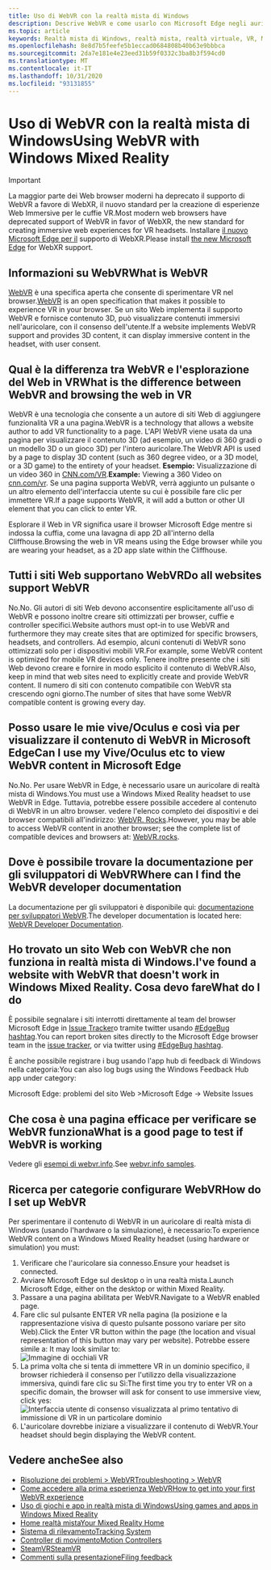 ```yaml
---
title: Uso di WebVR con la realtà mista di Windows
description: Descrive WebVR e come usarlo con Microsoft Edge negli auricolari per la realtà mista di Windows.
ms.topic: article
keywords: Realtà mista di Windows, realtà mista, realtà virtuale, VR, MR, WebVR, Edge, Microsoft Edge, esplorazione Web
ms.openlocfilehash: 8e8d7b5feefe5b1eccad0684808b40b63e9bbbca
ms.sourcegitcommit: 2da7e181e4e23eed31b59f0332c3ba8b3f594cd0
ms.translationtype: MT
ms.contentlocale: it-IT
ms.lasthandoff: 10/31/2020
ms.locfileid: "93131855"
---
```

# <a name="using-webvr-with-windows-mixed-reality"></a><span data-ttu-id="13969-104">Uso di WebVR con la realtà mista di Windows</span><span class="sxs-lookup"><span data-stu-id="13969-104">Using WebVR with Windows Mixed Reality</span></span>

>[!IMPORTANT]
><span data-ttu-id="13969-105">La maggior parte dei Web browser moderni ha deprecato il supporto di WebVR a favore di WebXR, il nuovo standard per la creazione di esperienze Web Immersive per le cuffie VR.</span><span class="sxs-lookup"><span data-stu-id="13969-105">Most modern web browsers have deprecated support of WebVR in favor of WebXR, the new standard for creating immersive web experiences for VR headsets.</span></span> <span data-ttu-id="13969-106">Installare [il nuovo Microsoft Edge per il](using-microsoft-edge.md) supporto di WebXR.</span><span class="sxs-lookup"><span data-stu-id="13969-106">Please install [the new Microsoft Edge](using-microsoft-edge.md) for WebXR support.</span></span>

## <a name="what-is-webvr"></a><span data-ttu-id="13969-107">Informazioni su WebVR</span><span class="sxs-lookup"><span data-stu-id="13969-107">What is WebVR</span></span>

<span data-ttu-id="13969-108">[WebVR](https://webvr.info) è una specifica aperta che consente di sperimentare VR nel browser.</span><span class="sxs-lookup"><span data-stu-id="13969-108">[WebVR](https://webvr.info) is an open specification that makes it possible to experience VR in your browser.</span></span> <span data-ttu-id="13969-109">Se un sito Web implementa il supporto WebVR e fornisce contenuto 3D, può visualizzare contenuti immersivi nell'auricolare, con il consenso dell'utente.</span><span class="sxs-lookup"><span data-stu-id="13969-109">If a website implements WebVR support and provides 3D content, it can display immersive content in the headset, with user consent.</span></span>

## <a name="what-is-the-difference-between-webvr-and-browsing-the-web-in-vr"></a><span data-ttu-id="13969-110">Qual è la differenza tra WebVR e l'esplorazione del Web in VR</span><span class="sxs-lookup"><span data-stu-id="13969-110">What is the difference between WebVR and browsing the web in VR</span></span>

<span data-ttu-id="13969-111">WebVR è una tecnologia che consente a un autore di siti Web di aggiungere funzionalità VR a una pagina.</span><span class="sxs-lookup"><span data-stu-id="13969-111">WebVR is a technology that allows a website author to add VR functionality to a page.</span></span> <span data-ttu-id="13969-112">L'API WebVR viene usata da una pagina per visualizzare il contenuto 3D (ad esempio, un video di 360 gradi o un modello 3D o un gioco 3D) per l'intero auricolare.</span><span class="sxs-lookup"><span data-stu-id="13969-112">The WebVR API is used by a page to display 3D content (such as 360 degree video, or a 3D model, or a 3D game) to the entirety of your headset.</span></span> <span data-ttu-id="13969-113">**Esempio:** Visualizzazione di un video 360 in [CNN.com/VR](http://cnn.com/vr).</span><span class="sxs-lookup"><span data-stu-id="13969-113">**Example:** Viewing a 360 Video on [cnn.com/vr](http://cnn.com/vr).</span></span> <span data-ttu-id="13969-114">Se una pagina supporta WebVR, verrà aggiunto un pulsante o un altro elemento dell'interfaccia utente su cui è possibile fare clic per immettere VR.</span><span class="sxs-lookup"><span data-stu-id="13969-114">If a page supports WebVR, it will add a button or other UI element that you can click to enter VR.</span></span>

<span data-ttu-id="13969-115">Esplorare il Web in VR significa usare il browser Microsoft Edge mentre si indossa la cuffia, come una lavagna di app 2D all'interno della Cliffhouse.</span><span class="sxs-lookup"><span data-stu-id="13969-115">Browsing the web in VR means using the Edge browser while you are wearing your headset, as a 2D app slate within the Cliffhouse.</span></span>

## <a name="do-all-websites-support-webvr"></a><span data-ttu-id="13969-116">Tutti i siti Web supportano WebVR</span><span class="sxs-lookup"><span data-stu-id="13969-116">Do all websites support WebVR</span></span>

<span data-ttu-id="13969-117">No.</span><span class="sxs-lookup"><span data-stu-id="13969-117">No.</span></span> <span data-ttu-id="13969-118">Gli autori di siti Web devono acconsentire esplicitamente all'uso di WebVR e possono inoltre creare siti ottimizzati per browser, cuffie e controller specifici.</span><span class="sxs-lookup"><span data-stu-id="13969-118">Website authors must opt-in to use WebVR and furthermore they may create sites that are optimized for specific browsers, headsets, and controllers.</span></span> <span data-ttu-id="13969-119">Ad esempio, alcuni contenuti di WebVR sono ottimizzati solo per i dispositivi mobili VR.</span><span class="sxs-lookup"><span data-stu-id="13969-119">For example, some WebVR content is optimized for mobile VR devices only.</span></span> <span data-ttu-id="13969-120">Tenere inoltre presente che i siti Web devono creare e fornire in modo esplicito il contenuto di WebVR.</span><span class="sxs-lookup"><span data-stu-id="13969-120">Also, keep in mind that web sites need to explicitly create and provide WebVR content.</span></span> <span data-ttu-id="13969-121">Il numero di siti con contenuto compatibile con WebVR sta crescendo ogni giorno.</span><span class="sxs-lookup"><span data-stu-id="13969-121">The number of sites that have some WebVR compatible content is growing every day.</span></span>

## <a name="can-i-use-my-viveoculus-etc-to-view-webvr-content-in-microsoft-edge"></a><span data-ttu-id="13969-122">Posso usare le mie vive/Oculus e così via per visualizzare il contenuto di WebVR in Microsoft Edge</span><span class="sxs-lookup"><span data-stu-id="13969-122">Can I use my Vive/Oculus etc to view WebVR content in Microsoft Edge</span></span>

<span data-ttu-id="13969-123">No.</span><span class="sxs-lookup"><span data-stu-id="13969-123">No.</span></span> <span data-ttu-id="13969-124">Per usare WebVR in Edge, è necessario usare un auricolare di realtà mista di Windows.</span><span class="sxs-lookup"><span data-stu-id="13969-124">You must use a Windows Mixed Reality headset to use WebVR in Edge.</span></span> <span data-ttu-id="13969-125">Tuttavia, potrebbe essere possibile accedere al contenuto di WebVR in un altro browser. vedere l'elenco completo dei dispositivi e dei browser compatibili all'indirizzo: [WebVR. Rocks](http://webvr.rocks/).</span><span class="sxs-lookup"><span data-stu-id="13969-125">However, you may be able to access WebVR content in another browser; see the complete list of compatible devices and browsers at: [WebVR.rocks](http://webvr.rocks/).</span></span>

## <a name="where-can-i-find-the-webvr-developer-documentation"></a><span data-ttu-id="13969-126">Dove è possibile trovare la documentazione per gli sviluppatori di WebVR</span><span class="sxs-lookup"><span data-stu-id="13969-126">Where can I find the WebVR developer documentation</span></span>

<span data-ttu-id="13969-127">La documentazione per gli sviluppatori è disponibile qui: [documentazione per sviluppatori WebVR](https://docs.microsoft.com/microsoft-edge/webvr/).</span><span class="sxs-lookup"><span data-stu-id="13969-127">The developer documentation is located here: [WebVR Developer Documentation](https://docs.microsoft.com/microsoft-edge/webvr/).</span></span>

## <a name="ive-found-a-website-with-webvr-that-doesnt-work-in-windows-mixed-reality-what-do-i-do"></a><span data-ttu-id="13969-128">Ho trovato un sito Web con WebVR che non funziona in realtà mista di Windows.</span><span class="sxs-lookup"><span data-stu-id="13969-128">I've found a website with WebVR that doesn't work in Windows Mixed Reality.</span></span> <span data-ttu-id="13969-129">Cosa devo fare</span><span class="sxs-lookup"><span data-stu-id="13969-129">What do I do</span></span>

<span data-ttu-id="13969-130">È possibile segnalare i siti interrotti direttamente al team del browser Microsoft Edge in [Issue Tracker](https://developer.microsoft.com/en-us/microsoft-edge/platform/issues/)o tramite twitter usando [#EdgeBug hashtag](https://blogs.windows.com/msedgedev/2016/08/11/edgebug-twitter/).</span><span class="sxs-lookup"><span data-stu-id="13969-130">You can report broken sites directly to the Microsoft Edge browser team in the [issue tracker](https://developer.microsoft.com/en-us/microsoft-edge/platform/issues/), or via twitter using [#EdgeBug hashtag](https://blogs.windows.com/msedgedev/2016/08/11/edgebug-twitter/).</span></span>

<span data-ttu-id="13969-131">È anche possibile registrare i bug usando l'app hub di feedback di Windows nella categoria:</span><span class="sxs-lookup"><span data-stu-id="13969-131">You can also log bugs using the Windows Feedback Hub app under category:</span></span>

<span data-ttu-id="13969-132">Microsoft Edge: problemi del sito Web ></span><span class="sxs-lookup"><span data-stu-id="13969-132">Microsoft Edge -> Website Issues</span></span>

## <a name="what-is-a-good-page-to-test-if-webvr-is-working"></a><span data-ttu-id="13969-133">Che cosa è una pagina efficace per verificare se WebVR funziona</span><span class="sxs-lookup"><span data-stu-id="13969-133">What is a good page to test if WebVR is working</span></span>

<span data-ttu-id="13969-134">Vedere gli [esempi di webvr.info](http://webvr.info/samples/XX-vr-controllers.html).</span><span class="sxs-lookup"><span data-stu-id="13969-134">See [webvr.info samples](http://webvr.info/samples/XX-vr-controllers.html).</span></span>

## <a name="how-do-i-set-up-webvr"></a><span data-ttu-id="13969-135">Ricerca per categorie configurare WebVR</span><span class="sxs-lookup"><span data-stu-id="13969-135">How do I set up WebVR</span></span>

<span data-ttu-id="13969-136">Per sperimentare il contenuto di WebVR in un auricolare di realtà mista di Windows (usando l'hardware o la simulazione), è necessario:</span><span class="sxs-lookup"><span data-stu-id="13969-136">To experience WebVR content on a Windows Mixed Reality headset (using hardware or simulation) you must:</span></span>

1. <span data-ttu-id="13969-137">Verificare che l'auricolare sia connesso.</span><span class="sxs-lookup"><span data-stu-id="13969-137">Ensure your headset is connected.</span></span>
2. <span data-ttu-id="13969-138">Avviare Microsoft Edge sul desktop o in una realtà mista.</span><span class="sxs-lookup"><span data-stu-id="13969-138">Launch Microsoft Edge, either on the desktop or within Mixed Reality.</span></span>
3. <span data-ttu-id="13969-139">Passare a una pagina abilitata per WebVR.</span><span class="sxs-lookup"><span data-stu-id="13969-139">Navigate to a WebVR enabled page.</span></span>
4. <span data-ttu-id="13969-140">Fare clic sul pulsante ENTER VR nella pagina (la posizione e la rappresentazione visiva di questo pulsante possono variare per sito Web).</span><span class="sxs-lookup"><span data-stu-id="13969-140">Click the Enter VR button within the page (the location and visual representation of this button may vary per website).</span></span> <span data-ttu-id="13969-141">Potrebbe essere simile a: </span><span class="sxs-lookup"><span data-stu-id="13969-141">It may look similar to:</span></span>\
   ![Immagine di occhiali VR](images/75px-enter-vr.png)
5. <span data-ttu-id="13969-143">La prima volta che si tenta di immettere VR in un dominio specifico, il browser richiederà il consenso per l'utilizzo della visualizzazione immersiva, quindi fare clic su Sì:</span><span class="sxs-lookup"><span data-stu-id="13969-143">The first time you try to enter VR on a specific domain, the browser will ask for consent to use immersive view, click yes:</span></span> ![Interfaccia utente di consenso visualizzata al primo tentativo di immissione di VR in un particolare dominio](images/1053px-Webvr-consent-ui.png)
6. <span data-ttu-id="13969-145">L'auricolare dovrebbe iniziare a visualizzare il contenuto di WebVR.</span><span class="sxs-lookup"><span data-stu-id="13969-145">Your headset should begin displaying the WebVR content.</span></span>

## <a name="see-also"></a><span data-ttu-id="13969-146">Vedere anche</span><span class="sxs-lookup"><span data-stu-id="13969-146">See also</span></span>

* [<span data-ttu-id="13969-147">Risoluzione dei problemi > WebVR</span><span class="sxs-lookup"><span data-stu-id="13969-147">Troubleshooting > WebVR</span></span>](webvr-questions.md)
* [<span data-ttu-id="13969-148">Come accedere alla prima esperienza WebVR</span><span class="sxs-lookup"><span data-stu-id="13969-148">How to get into your first WebVR experience</span></span>](using-games-and-apps-in-windows-mixed-reality.md#how-to-get-into-your-first-webvr-experience)
* [<span data-ttu-id="13969-149">Uso di giochi e app in realtà mista di Windows</span><span class="sxs-lookup"><span data-stu-id="13969-149">Using games and apps in Windows Mixed Reality</span></span>](using-games-and-apps-in-windows-mixed-reality.md)
* [<span data-ttu-id="13969-150">Home realtà mista</span><span class="sxs-lookup"><span data-stu-id="13969-150">Your Mixed Reality Home</span></span>](your-mixed-reality-home.md)
* [<span data-ttu-id="13969-151">Sistema di rilevamento</span><span class="sxs-lookup"><span data-stu-id="13969-151">Tracking System</span></span>](tracking-system.md)
* [<span data-ttu-id="13969-152">Controller di movimento</span><span class="sxs-lookup"><span data-stu-id="13969-152">Motion Controllers</span></span>](controllers-in-wmr.md)
* [<span data-ttu-id="13969-153">SteamVR</span><span class="sxs-lookup"><span data-stu-id="13969-153">SteamVR</span></span>](using-steamvr-with-windows-mixed-reality.md)
* [<span data-ttu-id="13969-154">Commenti sulla presentazione</span><span class="sxs-lookup"><span data-stu-id="13969-154">Filing feedback</span></span>](filing-feedback.md)
